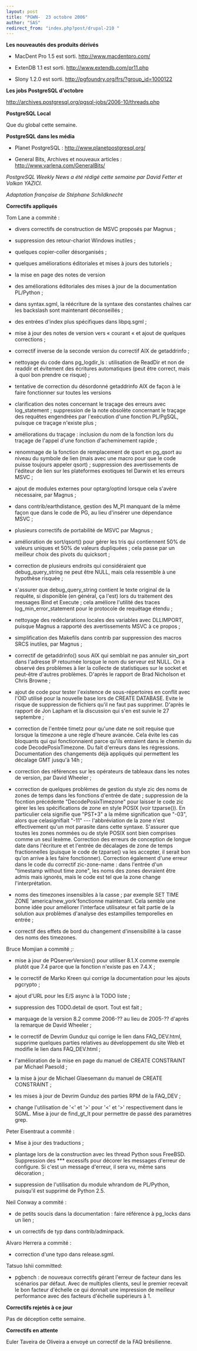 ```yaml
---
layout: post
title: "PGWN-  23 octobre 2006"
author: "SAS"
redirect_from: "index.php?post/drupal-210 "
---
```




<strong>Les nouveautés des produits dérivés</strong>

<ul>

<li>

MacDent Pro 1.5 est sorti.  <a target="_blank" href="http://www.macdentpro.com/">http://www.macdentpro.com/</a>

</li>

<li>

ExtenDB 1.1 est sorti.  <a target="_blank" href="http://www.extendb.com/pr11.php">http://www.extendb.com/pr11.php</a>

</li>

<li>

Slony 1.2.0 est sorti.  <a target="_blank" href="http://pgfoundry.org/frs/?group_id=1000122">http://pgfoundry.org/frs/?group_id=1000122</a>

</li>

</ul>

<p><strong>Les jobs PostgreSQL d'octobre</strong></p>

<p>

<a target="_blank" href="http://archives.postgresql.org/pgsql-jobs/2006-10/threads.php">http://archives.postgresql.org/pgsql-jobs/2006-10/threads.php</a>

</p>

<p><strong>PostgreSQL Local</strong></p>

<p>

Que du global cette semaine.

</p>

<p><strong>PostgreSQL dans les média</strong></p>

<ul>

<li>

Planet PostgreSQL :  <a target="_blank" href="http://www.planetpostgresql.org/">http://www.planetpostgresql.org/</a>

</li>

<li>

General Bits, Archives et nouveaux articles :  <a target="_blank" href="http://www.varlena.com/GeneralBits/">http://www.varlena.com/GeneralBits/</a>

</li>

</ul>

<p>

<em>

PostgreSQL Weekly News a été rédigé cette semaine par David Fetter et Volkan YAZICI.

Adaptation française de Stéphane Schildknecht</em>

</p>

<p><strong>Correctifs appliqués</strong></p>

<p>

Tom Lane a commité :

</p>

<ul>

<li>

divers correctifs de construction de MSVC proposés par Magnus&nbsp;;

</li>

<li>suppression des retour-chariot Windows inutiles&nbsp;;

</li>

<li>

quelques copier-coller désorganisés&nbsp;;

</li>

<li>

quelques améliorations éditoriales et mises à jours des tutoriels&nbsp;;

</li>

<li>

la mise en page des notes de version&nbsp;

</li>

<li>

des améliorations éditoriales des mises à jour de la documentation PL/Python&nbsp;;

</li>

<li>

dans syntax.sgml, la réécriture de la syntaxe des constantes chaînes car les backslash sont maintenant déconseillés&nbsp;;

</li>

<li>

des entrées d'index plus spécifiques dans libpq.sgml&nbsp;;

</li>

<li>

mise à jour des notes de version vers «&nbsp;courant&nbsp;« et ajout de quelques corrections&nbsp;;

</li>

<li>

correctif inverse de la seconde version du correctif AIX de getaddrinfo&nbsp;;

</li>

<li>

nettoyage du code dans pg_logdir_ls&nbsp;: utilisation de ReadDir et non de readdir et évitement des écritures automatiques (peut être correct, mais à quoi bon prendre ce risque)&nbsp;;

</li>

<li>

tentative de correction du désordonné getaddrinfo AIX de façon à le faire fonctionner sur toutes les versions&nbsp;

</li>

<li>

clarification des notes concernant le traçage des erreurs avec log_statement&nbsp;; suppression de la note obsolète concernant le traçage des requêtes engendrées par l'exécution d'une fonction PL/PgSQL, puisque ce traçage n'existe plus&nbsp;;

</li>

<li>

améliorations du traçage&nbsp;: inclusion du nom de la fonction lors du traçage de l'appel d'une fonction d'acheminement rapide&nbsp;;

</li>

<li>

renommage de la fonction de remplacement de qsort en pg_qsort au niveau du symbole de lien (mais avec une macro pour que le code puisse toujours appeler qsort)&nbsp;; suppression des avertissements de l'éditeur de lien sur les plateformes exotiques tel Darwin et les erreurs MSVC&nbsp;;

</li>

<li>

ajout de modules externes pour optarg/optind lorsque cela s'avère nécessaire, par Magnus&nbsp;;

</li>

<li>

dans contrib/earthdistance, gestion des M_PI manquant de la même façon que dans le code de PG, au lieu d'insérer une dépendance MSVC&nbsp;;

</li>

<li>

plusieurs correctifs de portabilité de MSVC par Magnus&nbsp;;

</li>

<li>

amélioration de sort/qsort() pour gérer les tris qui contiennent 50% de valeurs uniques et 50% de valeurs dupliquées&nbsp;; cela passe par un meilleur choix des pivots du quicksort&nbsp;;

</li>

<li>

correction de plusieurs endroits qui considéraient que debug_query_string ne peut être NULL, mais cela ressemble à une hypothèse risquée&nbsp;;

</li>

<li>

s'assurer que debug_query_string contient le texte original de la requête, si disponible (en général, ça l'est) lors du traitement des messages Bind et Execute&nbsp;; cela améliore l'utilité des traces log_min_error_statement pour le protocole de requêtage étendu&nbsp;;

</li>

<li>

nettoyage des redéclarations locales des variables avec DLLIMPORT, puisque Magnus a rapporté des avertissements MSVC à ce propos&nbsp;;

</li>

<li>

simplification des Makefils dans contrib par suppression des macros SRCS inutiles, par Magnus&nbsp;;

</li>

<li>

correctif de getaddrinfo() sous AIX qui semblait ne pas annuler sin_port dans l'adresse IP retournée lorsque le nom du serveur est NULL. On a observé des problèmes à lier la collecte de statistiques sur le socket et peut-être d'autres problèmes. D'après le rapport de Brad Nicholson et Chris Browne&nbsp;;

</li>

<li>

ajout de code pour tester l'existence de sous-répertoires en conflit avec l'OID utilisé pour la nouvelle base lors de CREATE DATABASE. Evite le risque de suppression de fichiers qu'il ne faut pas supprimer. D'après le rapport de Jon Lapham et la discussion qui s'en est suivie le 27 septembre&nbsp;;

</li>

<li>

correction de l'entrée timetz pour qu'une date ne soit requise que lorsque la timezone a une règle d'heure avancée. Cela évite les cas bloquants qui qui fonctionnaient parce qu'ils entraient dans le chemin du code DecodePosixTimezone. Du fait d'erreurs dans les régressions. Documentation des changements déjà appliqués qui permettent les décalage GMT jusqu'à 14h&nbsp;;

</li>

<li>

correction des références sur les opérateurs de tableaux dans les notes de version, par David Wheeler&nbsp;;

</li>

<li>

correction de quelques problèmes de gestion du style zic des noms de zones de temps dans les fonctions d'entrée de date&nbsp;; suppression de la focntion précédente "DecodePosixTimezone" pour laisser le code zic gérer les les spécifications de zone en style POSIX (voir tzparse()). En particulier cela signifie que "PST+3" a la même signification que "-03", alors que celasignifiait "-11" --- l'abbréviation de la zone n'est effectivement qu'un mot parasite dans cette syntaxe. S'assurer que toutes les zones nommées ou de style POSIX sont bien comprises comme un seul lexème. Correction des erreurs de conception de longue date dans l'écriture et et l'entrée de décalages de zone de temps fractionnelles (puisque le code de tzparse() va les accepter, il serait bon qu'on arrive à les faire fonctionner). Correction également d'une erreur dans le code du correctif zic-zone-name&nbsp;: dans l'entrée d'un "timestamp without time zone", les noms des zones devraient être admis mais ignorés, mais le code est tel que la zone change l'interprétation.

</li>

<li>

noms des timezones insensibles à la casse&nbsp;; par exemple SET TIME ZONE 'america/new_york'fonctionne maintenant. Cela semble une bonne idée pour améliorer l'interface utilisateur et fait partie de la solution aux problèmes d'analyse des estampilles temporelles en entrée&nbsp;;

</li>

<li>

correctif des effets de bord du changement d'insensibilité à la casse des noms des timezones.

</li>

</ul>

<p>

Bruce Momjian  a commité&nbsp;;:

</p>

<ul>

<li>

mise à jour de PQserverVersion() pour utiliser 8.1.X comme exemple plutôt que 7.4 parce que la fonction n'existe pas en 7.4.X&nbsp;;

</li>

<li>

le correctif de Marko Kreen qui corrige la documentation pour les ajouts pgcrypto&nbsp;;

</li>

<li>

ajout d'URL pour les E/S async à la TODO liste&nbsp;;

</li>

<li>

suppression des TODO.detail de qsort. Tout est fait&nbsp;;

</li>

<li>

marquage de la version 8.2 comme 2006-?? au lieu de 2005-?? d'après la remarque de David Wheeler&nbsp;;

</li>

<li>

le correctif de Devrim Gunduz qui corrige le lien dans FAQ_DEV.html, supprime quelques parties relatives au développement du site Web et modifie le lien dans FAQ_DEV.html&nbsp;;

</li>

<li>

l'amélioration de la mise en page du manuel de CREATE CONSTRAINT par Michael Paesold&nbsp;;

</li>

<li>

la mise à jour de Michael Glaesemann du manuel de CREATE CONSTRAINT&nbsp;;

</li>

<li>

les mises à jour de Devrim Gunduz des parties RPM de la FAQ_DEV&nbsp;;

</li>

<li>

change l'utilisation de '&lt;' et '&gt;' pour '&lt;' et '&gt;' respectivement dans le SGML. Mise à jour de find_gt_lt pour permettre de passé des paramètres grep.

</li>

</ul>

<p>

Peter Eisentraut a commité&nbsp;:

</p>

<ul>

<li>

Mise à jour des traductions&nbsp;;

</li>

<li>

plantage lors de la construction avec les thread Python sous FreeBSD. Suppression des *** excessifs pour décorer les messages d'erreur de configure. Si c'est un message d'erreur, il sera vu, même sans décoration&nbsp;;

</li>

<li>

suppression de l'utilisation du module whrandom de PL/Python, puisqu'il est supprimé de Python 2.5.

</li>

</ul>

<p>

Neil Conway a commité&nbsp;:

</p>

<ul>

<li>

de petits soucis dans la documentation&nbsp;: faire référence à pg_locks dans un lien&nbsp;;

</li>

<li>

un correctifs de typ dans contrib/adminpack.

</li>

</ul>

<p>

Alvaro Herrera a commité&nbsp;:

</p>

<ul>

<li>

correction d'une typo dans release.sgml.

</li>

</ul>

<p>

Tatsuo Ishii committed:

</p>

<ul>

<li>

pgbench&nbsp;: de nouveaux correctifs gérant l'erreur de facteur dans les scénarios par défaut. Avec de multiples clients, seul le premier recevait le bon facteur d'échelle ce qui donnait une impression de meilleur performance avec des facteurs d'échelle supérieurs à 1.

</li>

</ul>

<p><strong>Correctifs rejetés à ce jour</strong></p>

<p>

Pas de déception cette semaine.

</p>

<p><strong>Correctifs en attente</strong></p>

<p>

Euler Taveira de Oliveira a envoyé un correctif de la FAQ brésilienne.

</p>